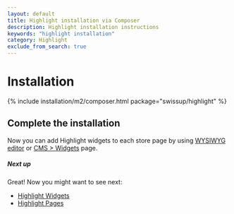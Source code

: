 ```yaml
---
layout: default
title: Highlight installation via Composer
description: Highlight installation instructions
keywords: "highlight installation"
category: Highlight
exclude_from_search: true
---
```


# Installation

{% include installation/m2/composer.html package="swissup/highlight" %}

## Complete the installation

Now you can add Highlight widgets to each store page by using
[WYSIWYG editor][usage_wysiwyg_editor] or [CMS > Widgets][usage_widgets_page]
page.

##### Next up

Great! Now you might want to see next:

- [Highlight Widgets](/m2/extensions/highlight/widgets/)
- [Highlight Pages](/m2/extensions/highlight/pages/)

[usage_wysiwyg_editor]: /m2/extensions/highlight/widgets/usage/#wysiwyg-editor
[usage_widgets_page]: /m2/extensions/highlight/widgets/usage/#widgets-page
